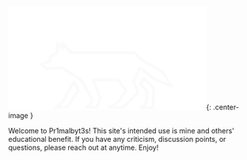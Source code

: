 ![alt text](/assets/images/Pr1malbyt3s_Logo.png "Pr1malbyt3s"){: .center-image }

Welcome to Pr1malbyt3s! This site's intended use is mine and others' educational benefit. If you have any criticism, discussion points, or questions, please reach out at anytime. Enjoy!
